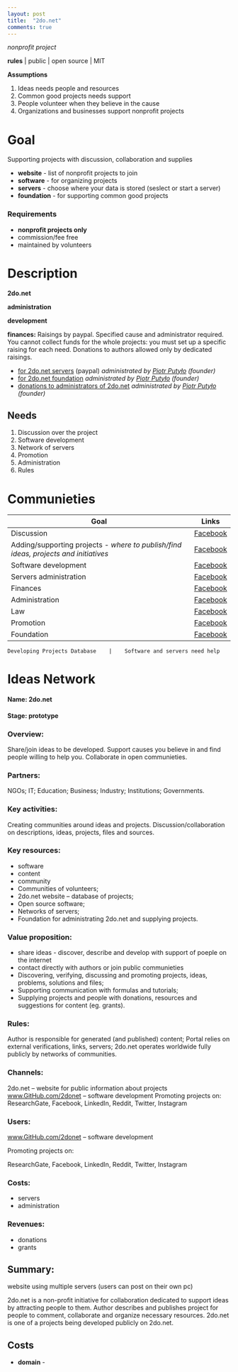 ```yaml
---
layout: post
title:  "2do.net"
comments: true
---
```


*nonprofit project*

**rules** | public | open source | MIT

**Assumptions**
1. Ideas needs people and resources
2. Common good projects needs support 
3. People volunteer when they believe in the cause 
4. Organizations and businesses support nonprofit projects 

# **Goal**
Supporting projects with discussion, collaboration and supplies 
* **website** - list of nonprofit projects to join
* **software** - for organizing projects 
* **servers** - choose where your data is stored (seslect or start a server)
* **foundation** - for supporting common good projects 

### Requirements

* **nonprofit projects only**
* commission/fee free 
* maintained by volunteers 

# Description

**2do.net**

**administration**

**development**

**finances:** Raisings by paypal. Specified cause and administrator required. You cannot collect funds for the whole projects: you must set up a specific raising for each need. Donations to authors allowed only by dedicated raisings.
* [for 2do.net servers]() (paypal) *administrated by [Piotr Putyło]() (founder)*
* [for 2do.net foundation]() *administrated by [Piotr Putyło]() (founder)*
* [donations to administrators of 2do.net]() *administrated by [Piotr Putyło]() (founder)*


## Needs
1. Discussion over the project
2. Software development 
3. Network of servers
4. Promotion
5. Administration
6. Rules 

# **Communieties**

Goal | Links 
| ----- | ---- | 
Discussion | [Facebook]() | [Reddit]() | [Discord]() | [GitHub]()
Adding/supporting projects - *where to publish/find ideas, projects and initiatives* | [Facebook]() | [Reddit]() | [Discord]() | [GitHub]()
Software development | [Facebook]() | [Reddit]() | [Discord]() | [GitHub]()
Servers administration | [Facebook]() | [Reddit]() | [Discord]() | [GitHub]()
Finances | [Facebook]() | [Reddit]() | [Discord]() | [GitHub]()
Administration | [Facebook]() | [Reddit]() | [Discord]() | [GitHub]()
Law | [Facebook]() | [Reddit]() | [Discord]() | [GitHub]()
Promotion | [Facebook]() | [Reddit]() | [Discord]() | [GitHub]()
Foundation | [Facebook]() | [Reddit]() | [Discord]() | [GitHub]()



    Developing Projects Database    |    Software and servers need help

# Ideas Network 
#### Name: 2do.net
#### Stage: prototype 
### Overview:
Share/join ideas to be developed. Support causes you believe in and find people willing to help you.
Collaborate in open communieties.

### Partners:
NGOs; IT; Education; Business; Industry; Institutions; Governments.

### Key activities:
Creating communities around ideas and projects.
Discussion/collaboration on descriptions, ideas, projects, files and sources.

### Key resources: 
* software
* content
* community
* Communities of volunteers;
* 2do.net website – database of projects;
* Open source software;
* Networks of servers;
* Foundation for administrating 2do.net and supplying projects.

### Value proposition:
* share ideas - discover, describe and develop with support of poeple on the internet 
* contact directly with authors or join public communieties 
* Discovering, verifying, discussing and promoting projects, ideas, problems, solutions and files;
* Supporting communication with formulas and tutorials;
* Supplying projects and people with donations, resources and suggestions for content (eg. grants).

### Rules: 
Author is responsible for generated (and published) content;
Portal relies on external verifications, links, servers;
2do.net operates worldwide fully publicly by networks of communities.

### Channels:
2do.net – website for public information about projects
www.GitHub.com/2donet – software development
Promoting projects on:
ResearchGate, Facebook, LinkedIn, Reddit, Twitter, Instagram

### Users:
www.GitHub.com/2donet – software development

Promoting projects on:

ResearchGate, Facebook, LinkedIn, Reddit, Twitter, Instagram

### Costs:
* servers 
* administration

### Revenues:
* donations
* grants	

## Summary:

website using multiple servers (users can post on their own pc)

2do.net is a non-profit initiative for collaboration dedicated to support ideas by attracting people to them. Author describes and publishes project for people to comment, collaborate and organize necessary resources. 2do.net is one of a projects being developed publicly on 2do.net.

## Costs 
* **domain** -